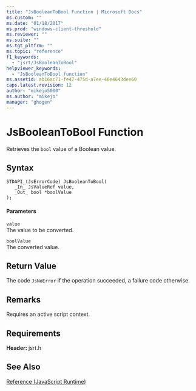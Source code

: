 ```yaml
---
title: "JsBooleanToBool Function | Microsoft Docs"
ms.custom: ""
ms.date: "01/18/2017"
ms.prod: "windows-client-threshold"
ms.reviewer: ""
ms.suite: ""
ms.tgt_pltfrm: ""
ms.topic: "reference"
f1_keywords: 
  - "jsrt/JsBooleanToBool"
helpviewer_keywords: 
  - "JsBooleanToBool function"
ms.assetid: ab16ac71-fe47-475d-a7ee-46e4643dee60
caps.latest.revision: 12
author: "mikejo5000"
ms.author: "mikejo"
manager: "ghogen"
---
```

# JsBooleanToBool Function
Retrieves the `bool` value of a Boolean value.  
  
## Syntax  
  
```  
STDAPI_(JsErrorCode) JsBooleanToBool(  
   _In_ JsValueRef value,  
   _Out_ bool *boolValue  
);  
```  
  
#### Parameters  
 `value`  
 The value to be converted.  
  
 `boolValue`  
 The converted value.  
  
## Return Value  
 The code `JsNoError` if the operation succeeded, a failure code otherwise.  
  
## Remarks  
 Requires an active script context.  
  
## Requirements  
 **Header:** jsrt.h  
  
## See Also  
 [Reference (JavaScript Runtime)](../chakra-hosting/reference-javascript-runtime.md)